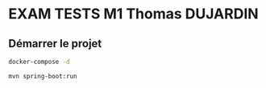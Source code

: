 # EXAM TESTS M1 Thomas DUJARDIN

## Démarrer le projet

```bash
docker-compose -d
```

```bash
mvn spring-boot:run
```